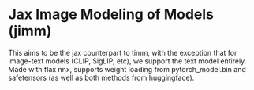 # Jax Image Modeling of Models (jimm)
This aims to be the jax counterpart to timm, with the exception that for image-text models (CLIP, SigLIP, etc), we support the text model entirely.
Made with flax nnx, supports weight loading from pytorch_model.bin and safetensors (as well as both methods from huggingface).